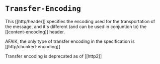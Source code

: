 # `Transfer-Encoding`
This [[http/header]] specifies the encoding used for the transportation of the message, and it's different (and can be used in conjuntion to) the [[content-encoding]] header.

AFAIK, the only type of transfer encoding in the specification is [[http/chunked-encoding]]

Transfer encoding is deprecated as of [[http2]]
